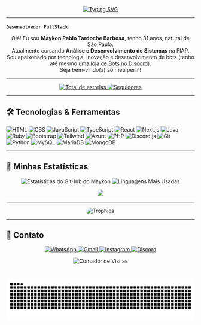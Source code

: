 <p align="center">
  <!-- Substitua pelo seu Typing SVG (ou outro estilo que preferir) -->
  <a href="https://git.io/typing-svg">
    <img 
      src="https://readme-typing-svg.demolab.com?font=Fira+Code&size=25&pause=1000&color=58A6FF&center=true&vCenter=true&width=600&height=45&lines=👩🏻‍💻+Olá%2C+eu+sou+Maykon+Tardoche!;Seja+Bem-vindo+ao+Meu+GitHub!"
      alt="Typing SVG"
    />
  </a>
</p>

---

**`Desenvolvedor FullStack`**

<p align="center">
  Olá! Eu sou <strong>Maykon Pablo Tardoche Barbosa</strong>, tenho 31 anos, natural de São Paulo. <br>
  Atualmente cursando <strong>Análise e Desenvolvimento de Sistemas</strong> na FIAP. <br>
  Sou apaixonado por tecnologia, inovação e desenvolvimento de bots (tenho até mesmo <a href="https://discord.gg/t7sY6YHa2B">uma loja de Bots no Discord</a>). <br>
  Seja bem-vindo(a) ao meu perfil!
</p>

---

<!-- Badges de estrelas e seguidores -->
<p align="center">
  <a href="https://github.com/maykontardoche?tab=repositories">
    <img 
      alt="Total de estrelas" 
      title="Total de estrelas no GitHub" 
      src="https://custom-icon-badges.demolab.com/github/stars/maykontardoche?color=55960c&style=for-the-badge&labelColor=488207&logo=star&label=estrelas"
    />
  </a>
  <a href="https://github.com/maykontardoche?tab=followers">
    <img 
      alt="Seguidores" 
      title="Me siga no GitHub" 
      src="https://custom-icon-badges.demolab.com/github/followers/maykontardoche?color=236ad3&labelColor=1155ba&style=for-the-badge&logo=github&label=Seguidores&logoColor=white"
    />
  </a>
</p>

---

## 🛠️ Tecnologias & Ferramentas

<!-- Ajuste o tamanho das imagens conforme preferência -->
<p align="left">
  <img src="https://cdn.jsdelivr.net/gh/devicons/devicon/icons/html5/html5-original.svg" title="HTML" alt="HTML" width="40" height="40"/>
  <img src="https://cdn.jsdelivr.net/gh/devicons/devicon/icons/css3/css3-original.svg" title="CSS" alt="CSS" width="40" height="40"/>
  <img src="https://cdn.jsdelivr.net/gh/devicons/devicon/icons/javascript/javascript-original.svg" title="JavaScript" alt="JavaScript" width="40" height="40"/>
  <img src="https://cdn.jsdelivr.net/gh/devicons/devicon/icons/typescript/typescript-original.svg" title="TypeScript" alt="TypeScript" width="40" height="40"/>
  <img src="https://cdn.jsdelivr.net/gh/devicons/devicon/icons/react/react-original.svg" title="React" alt="React" width="40" height="40"/>
  <img src="https://cdn.jsdelivr.net/gh/devicons/devicon/icons/nextjs/nextjs-original.svg" title="Next.js" alt="Next.js" width="40" height="40"/>
  <img src="https://cdn.jsdelivr.net/gh/devicons/devicon/icons/java/java-original.svg" title="Java" alt="Java" width="40" height="40"/>
  <img src="https://cdn.jsdelivr.net/gh/devicons/devicon/icons/ruby/ruby-original.svg" title="Ruby" alt="Ruby" width="40" height="40"/>
  <img src="https://cdn.jsdelivr.net/gh/devicons/devicon/icons/bootstrap/bootstrap-original.svg" title="Bootstrap" alt="Bootstrap" width="40" height="40"/>
  <img src="https://cdn.jsdelivr.net/gh/devicons/devicon/icons/tailwindcss/tailwindcss-original.svg" title="Tailwind" alt="Tailwind" width="40" height="40"/>
  <img src="https://cdn.jsdelivr.net/gh/devicons/devicon/icons/azure/azure-original.svg" title="Azure" alt="Azure" width="40" height="40"/>
  <img src="https://cdn.jsdelivr.net/gh/devicons/devicon/icons/php/php-original.svg" title="PHP" alt="PHP" width="40" height="40"/>
  <img src="https://cdn.jsdelivr.net/gh/devicons/devicon/icons/discordjs/discordjs-original.svg" title="Discord.js" alt="Discord.js" width="40" height="40"/>
  <img src="https://cdn.jsdelivr.net/gh/devicons/devicon/icons/git/git-original.svg" title="Git" alt="Git" width="40" height="40"/>
  <img src="https://cdn.jsdelivr.net/gh/devicons/devicon/icons/python/python-original.svg" title="Python" alt="Python" width="40" height="40"/>
  <img src="https://cdn.jsdelivr.net/gh/devicons/devicon/icons/mysql/mysql-original-wordmark.svg" title="MySQL" alt="MySQL" width="40" height="40"/>
  <img src="https://cdn.jsdelivr.net/gh/devicons/devicon/icons/mariadb/mariadb-original.svg" title="MariaDB" alt="MariaDB" width="40" height="40"/>
  <img src="https://cdn.jsdelivr.net/gh/devicons/devicon/icons/mongodb/mongodb-original-wordmark.svg" title="MongoDB" alt="MongoDB" width="40" height="40"/>
</p>

---

## 🚀 Minhas Estatísticas

<p align="center">
  <!-- GitHub Stats -->
  <img 
    height="150em" 
    src="https://github-readme-stats.vercel.app/api?username=maykontardoche&show_icons=true&theme=tokyonight&include_all_commits=true&locale=pt-br"
    alt="Estatísticas do GitHub do Maykon"
  />
  <!-- Top Langs -->
  <img 
    height="150em" 
    src="https://github-readme-stats.vercel.app/api/top-langs/?username=maykontardoche&theme=tokyonight&layout=compact&custom_title=Tecnologias&langs_count=9"
    alt="Linguagens Mais Usadas"
  />
</p>

<p align="center">
  <a href="https://discord.gg/infinityappoficial-1209978061403979856">
    <img height="200" src="https://lanyard.cnrad.dev/api/1001154526100869152?bg=332a3f&idleMessage=Transformando%20caf%C3%A9%20em%20c%C3%B3digo%20desde%20sempre.&theme=dark&showDisplayName=true" />
  </a>
</p>

---

<!-- Se quiser, pode adicionar troféus (GitHub Trophies) -->

<p align="center">
  <img src="https://github-profile-trophy.vercel.app/?username=maykontardoche&theme=onedark&row=2&column=4&margin-w=20&margin-h=20" alt="Trophies"/>
</p>


---

## 💬 Contato

<p align="center">
  <a href="https://api.whatsapp.com/send?phone=5511990054343" target="_blank">
    <img 
      src="https://img.shields.io/badge/WhatsApp-25D366?style=for-the-badge&logo=whatsapp&logoColor=white" 
      alt="WhatsApp"
    />
  </a>
  <a href="mailto:maykonpablotardoche@gmail.com" target="_blank">
    <img 
      src="https://img.shields.io/badge/Gmail-D14836?style=for-the-badge&logo=gmail&logoColor=white" 
      alt="Gmail"
    />
  </a>
  <a href="https://www.instagram.com/seu_perfil" target="_blank">
    <img 
      src="https://img.shields.io/badge/Instagram-E4405F?style=for-the-badge&logo=instagram&logoColor=white" 
      alt="Instagram"
    />
  </a>
  <a href="https://discord.gg/75YkzWJVYa" target="_blank">
    <img 
      src="https://img.shields.io/badge/Discord-7289DA?style=for-the-badge&logo=discord&logoColor=white" 
      alt="Discord"
    />
  </a>
</p>

<!-- Caso queira, inclua um contador de visitas -->
<p align="center">
  <img 
    src="https://komarev.com/ghpvc/?username=maykontardoche&style=flat-square&color=blue" 
    alt="Contador de Visitas" 
  />
</p>

#

<picture align="center">
  <source media="(prefers-color-scheme: dark)" srcset="https://raw.githubusercontent.com/maykontardoche/maykontardoche/output/github-contribution-grid-snake-dark.svg">
  <source media="(prefers-color-scheme: light)" srcset="https://raw.githubusercontent.com/maykontardoche/maykontardoche/output/github-contribution-grid-snake-dark.svg">
  <img align="center" alt="github contribution grid snake animation" src="https://raw.githubusercontent.com/maykontardoche/maykontardoche/output/github-contribution-grid-snake.svg">
</picture>
